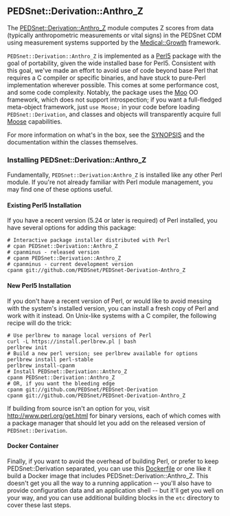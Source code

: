## PEDSnet::Derivation::Anthro_Z

The
[PEDSnet::Derivation::Anthro_Z](https://metacpan.org/pod/PEDSnet::Derivation::Anthro_Z)
module computes Z scores from data (typically anthropometric measurements or vital
signs) in the PEDSnet CDM using measurement systems supported by the
[Medical::Growth](https://metacpan.org/pod/Medical::Growth) framework.

`PEDSnet::Derivation::Anthro_Z` is implemented as a [Perl5](http://www.perl.org)
package with the goal of portability, given the wide installed base for Perl5.
Consistent with this goal, we've made an effort to avoid use of code beyond base
Perl that requires a C compiler or specific binaries, and have stuck to
pure-Perl implementation wherever possible.  This comes at some performance
cost, and some code complexity.  Notably, the package uses the
[Moo](https://www.metacpan.org/pod/Moo) OO framework, which does not support
introspection; if you want a full-fledged meta-object framework, just `use
Moose;` in your code before loading `PEDSnet::Derivation`, and classes and
objects will transparently acquire full
[Moose](https://www.metacpan.org/pod/Moose) capabilities.

For more information on what's in the box, see the [SYNOPSIS](SYNOPSIS.md) and the documentation within the classes themselves.

### Installing PEDSnet::Derivation::Anthro_Z

Fundamentally, `PEDSnet::Derivation:Anthro_Z` is installed like any other Perl module.  If you're not already familiar with Perl module management, you may find one of these options useful.

#### Existing Perl5 Installation

If you have a recent version (5.24 or later is required) of Perl installed, you have several options for adding this package:

```
# Interactive package installer distributed with Perl
# cpan PEDSnet::Derivation::Anthro_Z
# cpanminus - released version
# cpanm PEDSnet::Derivation::Anthro_Z
# cpanminus - current development version
cpanm git://github.com/PEDSnet/PEDSnet-Derivation-Anthro_Z
```

#### New Perl5 Installation

If you don't have a recent version of Perl, or would like to avoid messing with the system's installed version, you can install a fresh copy of Perl and work with it instead.  On Unix-like systems with a C compiler, the following recipe will do the trick:

```
# Use perlbrew to manage local versions of Perl
curl -L https://install.perlbrew.pl | bash
perlbrew init
# Build a new perl version; see perlbrew available for options
perlbrew install perl-stable
perlbrew install-cpanm
# Install PEDSnet::Derivation::Anthro_Z
cpanm PEDSnet::Derivation::Anthro_Z
# OR, if you want the bleeding edge
cpanm git://github.com/PEDSnet/PEDSnet-Derivation
cpanm git://github.com/PEDSnet/PEDSnet-Derivation-Anthro_Z
```

If building from source isn't an option for you, visit http://www.perl.org/get.html for binary versions, each of which comes with a package manager that should let you add on the released version of `PEDSnet::Derivation`.

#### Docker Container

Finally, if you want to avoid the overhead of building Perl, or prefer to keep PEDSnet::Derivation separated, you can use this [Dockerfile](etc/Dockerfile) or one like it build a Docker image that includes PEDSnet::Derivation::Anthro_Z.  This doesn't get you all the way to a running application -- you'll also have to provide configuration data and an application shell -- but it'll get you well on your way, and you can use additional building blocks in the `etc` directory to cover these last steps.
